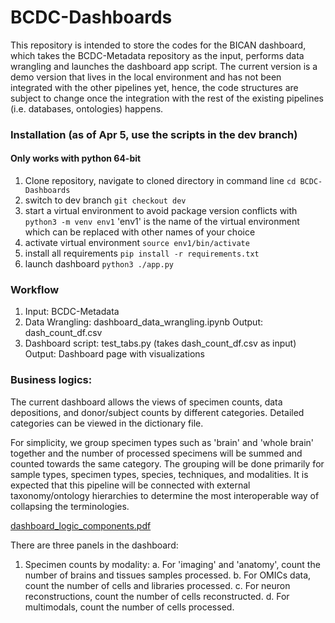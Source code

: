 # BCDC-Dashboards
This repository is intended to store the codes for the BICAN dashboard, which takes the BCDC-Metadata repository as the input, performs data wrangling and launches the dashboard app script. The current version is a demo version that lives in the local environment and has not been integrated with the other pipelines yet, hence, the code structures are subject to change once the integration with the rest of the existing pipelines (i.e. databases, ontologies) happens.

### Installation (as of Apr 5, use the scripts in the dev branch)
#### Only works with python 64-bit
1. Clone repository, navigate to cloned directory in command line 
```cd BCDC-Dashboards```
2. switch to dev branch 
```git checkout dev```
3. start a virtual environment to avoid package version conflicts with 
```python3 -m venv env1```
'env1' is the name of the virtual environment which can be replaced with other names of your choice
4. activate virtual environment
```source env1/bin/activate```
5. install all requirements
```pip install -r requirements.txt```
7. launch dashboard
```python3 ./app.py```

### Workflow
1. Input: BCDC-Metadata
2. Data Wrangling: dashboard_data_wrangling.ipynb
    Output: dash_count_df.csv
3. Dashboard script: test_tabs.py (takes dash_count_df.csv as input)
    Output: Dashboard page with visualizations

### Business logics:

The current dashboard allows the views of specimen counts, data depositions, and donor/subject counts by different categories. Detailed categories can be viewed in the dictionary file.

For simplicity, we group specimen types such as 'brain' and 'whole brain' together and the number of processed specimens will be summed and counted towards the same category. The grouping will be done primarily for sample types, specimen types, species, techniques, and modalities. It is expected that this pipeline will be connected with external taxonomy/ontology hierarchies to determine the most interoperable way of collapsing the terminologies.

[dashboard_logic_components.pdf](https://github.com/AllenInstitute/BCDC-Dashboards/files/11044153/dashboard_logic_components.pdf)

There are three panels in the dashboard:
1. Specimen counts by modality:
    a. For 'imaging' and 'anatomy', count the number of brains and tissues samples processed.
    b. For OMICs data, count the number of cells and libraries processed.
    c. For neuron reconstructions, count the number of cells reconstructed.
    d. For multimodals, count the number of cells processed.

